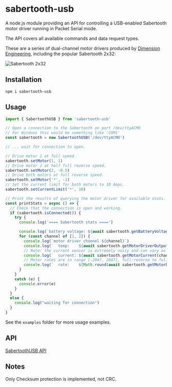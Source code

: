 # sabertooth-usb

A node.js module providing an API for controlling a USB-enabled Sabertooth motor driver running in Packet Serial mode.

The API covers all available commands and data request types.

These are a series of dual-channel motor drivers produced by [Dimension Engineering](https://www.dimensionengineering.com/), including the popular Sabertooth 2x32:

![Sabertooth 2x32](https://www.dimensionengineering.com/images/products/Sabertooth2x32Small.jpg)

## Installation

```shell
npm i sabertooth-usb
```

## Usage

```ts
import { SabertoothUSB } from 'sabertooth-usb'

// Open a connection to the Sabertooth on port /dev/ttyACM0
// For Windows this would be something like 'COM1'
const sabertooth = new SabertoothUSB('/dev/ttyACM0')

// ... wait for connection to open.

// Drive motor 1 at full speed.
sabertooth.setMotor(1, 1)
// Drive motor 2 at half full reverse speed.
sabertooth.setMotor(2, -0.5)
// Drive both motors at full reverse speed.
sabertooth.setMotor('*', -1)
// Set the current limit for both motors to 10 Amps.
sabertooth.setCurrentLimit('*', 10)

// Print the results of querying the motor driver for available stats.
const printStats = async () => {
  // Check that the connection is open and working.
  if (sabertooth.isConnected()) {
    try {
      console.log('==== Sabertooth stats ====')

      console.log(`battery voltage: ${await sabertooth.getBatteryVoltage()}V`)
      for (const channel of [1, 2]) {
        console.log(`motor driver channel ${channel}`)
        console.log(`  temp:    ${await sabertooth.getMotorDriverOutputTemperature(channel)}°C`)
        // Note: the current sensor is extremely noisy and can vary as much as several amps.
        console.log(`  current: ${await sabertooth.getMotorCurrent(channel)}A`)
        // Motor rates are in range [-2047, 2047], full-reverse to full-forward.
        console.log(`  rate:    ${Math.round(await sabertooth.getMotorDriverOutputRate(channel) * 100)}%`)
      }
    }
    catch (e) {
      console.error(e)
    }
  }
  else {
    console.log("waiting for connection")
  }
}
```

See the `examples` folder for more usage examples.

## API

[SabertoothUSB API](https://olivercoleman.github.io/node-sabertooth-usb/classes/SabertoothUSB.html)

## Notes

Only Checksum protection is implemented, not CRC.
